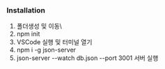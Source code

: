 ### Installation

1. 폴더생성 및 이동\
2. npm init
3. VSCode 실행 및 터미널 열기
4. npm i -g json-server
5. json-server --watch db.json --port 3001 서버 실행